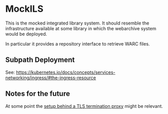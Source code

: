 # MockILS

This is the mocked integrated library system. It should resemble the infrastructure available at some library in which the webarchive system would be deployed.

In particular it provides a repository interface to retrieve WARC files.

## Subpath Deployment
See: https://kubernetes.io/docs/concepts/services-networking/ingress/#the-ingress-resource

## Notes for the future

At some point the [setup behind a TLS termination proxy](https://fastapi.tiangolo.com/deployment/docker/#behind-a-tls-termination-proxy) might be relevant.

